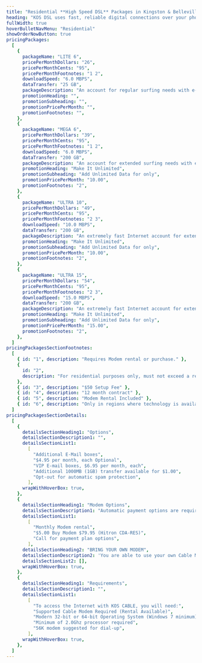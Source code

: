 ```yaml
---
title: "Residential **High Speed DSL** Packages in Kingston & Belleville, Ontario"
heading: "KOS DSL uses fast, reliable digital connections over your phone circuit, to let you talk on the phone and use the Internet at the same time. Ask about dry loop services, if you do not have an active phone line."
fullWidth: true
hoverBulletNavMenu: "Residential"
showOrderNowButton: true
pricingPackages:
  [
    {
      packageName: "LITE 6",
      pricePerMonthDollars: "26",
      pricePerMonthCents: "95",
      pricePerMonthFootnotes: "1 2",
      downloadSpeed: "6.0 MBPS",
      dataTransfer: "25 GB",
      packageDescription: "An account for regular surfing needs with e-mail, browsing and general Internet usage. Better than most “lite” plans because this service operates at full DSL speed!",
      promotionHeading: "",
      promotionSubheading: "",
      promotionPricePerMonth: "",
      promotionFootnotes: "",
    },
    {
      packageName: "MEGA 6",
      pricePerMonthDollars: "39",
      pricePerMonthCents: "95",
      pricePerMonthFootnotes: "1 2",
      downloadSpeed: "6.0 MBPS",
      dataTransfer: "200 GB",
      packageDescription: "An account for extended surfing needs with e-mail, browsing and general Internet usage. An excellent plan for occasional large downloads and supporting multiple users in a home.",
      promotionHeading: "Make It Unlimited",
      promotionSubheading: "Add Unlimited Data for only",
      promotionPricePerMonth: "10.00",
      promotionFootnotes: "2",
    },
    {
      packageName: "ULTRA 10",
      pricePerMonthDollars: "49",
      pricePerMonthCents: "95",
      pricePerMonthFootnotes: "2 3",
      downloadSpeed: "10.0 MBPS",
      dataTransfer: "200 GB",
      packageDescription: "An extremely fast Internet account for extended surfing needs with e-mail, browsing and general Internet usage. An excellent plan for large downloads, video and supporting multiple users in a home.",
      promotionHeading: "Make It Unlimited",
      promotionSubheading: "Add Unlimited Data for only",
      promotionPricePerMonth: "10.00",
      promotionFootnotes: "2",
    },
    {
      packageName: "ULTRA 15",
      pricePerMonthDollars: "54",
      pricePerMonthCents: "95",
      pricePerMonthFootnotes: "2 3",
      downloadSpeed: "15.0 MBPS",
      dataTransfer: "200 GB",
      packageDescription: "An extremely fast Internet account for extended surfing needs with e-mail, browsing and general Internet usage. An excellent plan for large downloads, video and supporting multiple users in a home.",
      promotionHeading: "Make It Unlimited",
      promotionSubheading: "Add Unlimited Data for only",
      promotionPricePerMonth: "15.00",
      promotionFootnotes: "2",
    },
  ]
pricingPackagesSectionFootnotes:
  [
    { id: "1", description: "Requires Modem rental or purchase." },
    {
      id: "2",
      description: "For residential purposes only, must not exceed a reasonable amount of usage",
    },
    { id: "3", description: "$50 Setup Fee" },
    { id: "4", description: "12 month contract" },
    { id: "5", description: "Modem Rental Included" },
    { id: "6", description: "Only in regions where technology is available" },
  ]
pricingPackagesSectionDetails:
  [
    {
      detailsSectionHeading1: "Options",
      detailsSectionDescription1: "",
      detailsSectionList1:
        [
          "Additional E-Mail boxes",
          "$4.95 per month, each Optional",
          "VIP E-mail boxes, $6.95 per month, each",
          "Additional 1000MB (1GB) transfer available for $1.00",
          "Opt-out for automatic spam protection",
        ],
      wrapWithHoverBox: true,
    },
    {
      detailsSectionHeading1: "Modem Options",
      detailsSectionDescription1: "Automatic payment options are required.",
      detailsSectionList1:
        [
          "Monthly Modem rental",
          "$5.00 Buy Modem $79.95 (Hitron CDA-RES)",
          "Call for payment plan options",
        ],
      detailsSectionHeading2: "BRING YOUR OWN MODEM",
      detailsSectionDescription2: 'You are able to use your own Cable Modem if it is in our <Link href="/modem/list" className="underline text-blue-brand"> supported modem list </Link>',
      detailsSectionList2: [],
      wrapWithHoverBox: true,
    },
    {
      detailsSectionHeading1: "Requirements",
      detailsSectionDescription1: "",
      detailsSectionList1:
        [
          "To access the Internet with KOS CABLE, you will need:",
          "Supported Cable Modem Required (Rental Available)",
          "Modern 32-bit or 64-bit Operating System (Windows 7 minimum)",
          "Minimum of 2.0Ghz processor required",
          "56K modem suggested for dial-up",
        ],
      wrapWithHoverBox: true,
    },
  ]
---
```

